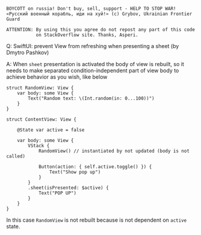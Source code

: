 ```
BOYCOTT on russia! Don't buy, sell, support - HELP TO STOP WAR!
«Русский военный корабль, иди на хуй!» (c) Grybov, Ukrainian Frontier Guard

ATTENTION: By using this you agree do not repost any part of this code
           on StackOverflow site. Thanks, Asperi.
```

Q: SwiftUI: prevent View from refreshing when presenting a sheet (by Dmytro Pashkov)

A: When `sheet` presentation is activated the body of view is rebuilt, so it needs to make separated 
condition-independent part of view body to achieve behavior as you wish, like below

    struct RandomView: View {  
        var body: some View {
            Text("Random text: \(Int.random(in: 0...100))")
        }
    }
    
    struct ContentView: View {
    
        @State var active = false
    
        var body: some View {
            VStack {
                RandomView() // instantiated by not updated (body is not called)
    
                Button(action: { self.active.toggle() }) {
                    Text("Show pop up")
                }
            }
            .sheet(isPresented: $active) {
                Text("POP UP")
            }
        }
    }

In this case `RandomView` is not rebuilt because is not dependent on `active` state.
